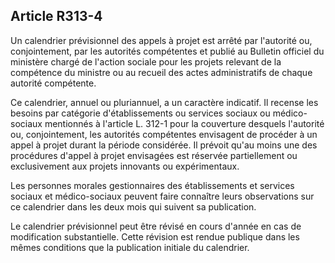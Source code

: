 ## Article R313-4

Un calendrier prévisionnel des appels à projet est arrêté par l'autorité ou, conjointement, par les autorités
compétentes et publié au Bulletin officiel du ministère chargé de l'action sociale pour les projets relevant de
la compétence du ministre ou au recueil des actes administratifs de chaque autorité compétente.

Ce calendrier, annuel ou pluriannuel, a un caractère indicatif. Il recense les besoins par catégorie
d'établissements ou services sociaux ou médico-sociaux mentionnés à l'article L. 312-1 pour la couverture
desquels l'autorité ou, conjointement, les autorités compétentes envisagent de procéder à un appel à projet
durant la période considérée. Il prévoit qu'au moins une des procédures d'appel à projet envisagées est
réservée partiellement ou exclusivement aux projets innovants ou expérimentaux.


Les personnes morales gestionnaires des établissements et services sociaux et médico-sociaux peuvent faire
connaître leurs observations sur ce calendrier dans les deux mois qui suivent sa publication.

Le calendrier prévisionnel peut être révisé en cours d'année en cas de modification substantielle. Cette
révision est rendue publique dans les mêmes conditions que la publication initiale du calendrier.

